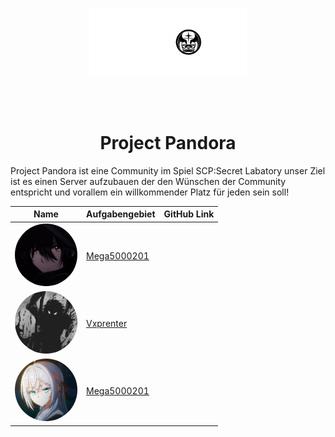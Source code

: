 <p align="center">
    <img src='https://raw.githubusercontent.com/SCP-SL-Project-Pandora/.github/main/images/logo.png' width="50%"><br>
    <div align="center" style="margin-top: 15px">
        <br><br>
    </div>
</p>

<h1 align="center">Project Pandora</h1>

Project Pandora ist eine Community im Spiel SCP:Secret Labatory unser Ziel ist es einen Server aufzubauen der den Wünschen der Community entspricht und vorallem ein willkommender Platz für jeden sein soll!

| Name           | Aufgabengebiet                  | GitHub Link                           |
| -------------- | ------------------------------- | ------------------------------- |
|<img src="https://github.com/SCP-SL-Project-Pandora/.github/blob/main/images/Kuze.jpg" width="100" height="100" style="border-radius:50%">| [Mega5000201](https://github.com/drkuze)  | 
|<img src="https://github.com/SCP-SL-Project-Pandora/.github/blob/main/images/Vxprenter.png" width="100" height="100" style="border-radius:50%">| [Vxprenter](https://github.com/Vxrpenter) | 
|<img src="https://github.com/SCP-SL-Project-Pandora/.github/blob/main/images/Mega5000201.jpg" width="100" height="100" style="border-radius:50%">| [Mega5000201](https://github.com/Mega500201) | 
